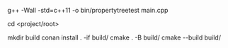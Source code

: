 
g++ -Wall -std=c++11 -o bin/propertytreetest main.cpp

cd <project/root>

mkdir build
conan install . -if build/
cmake . -B build/
cmake --build build/
